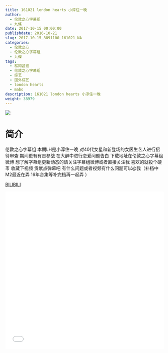 ```yaml
---
title: 161021 london hearts 小淳住一晚
author: 
  - 伦敦之心字幕组
  - 九條
date: 2017-10-15 00:00:00
publishdate: 2016-10-21
slug: 2017-10-15_8891100_161021_NA
categories: 
  - 伦敦之心
  - 伦敦之心字幕组
  - 九條
tags: 
  - 松冈昌宏
  - 伦敦之心字幕组
  - 综艺
  - 国外综艺
  - london hearts
  - mabo
description: 161021 london hearts 小淳住一晚
weight: 38979
---
```


![](https://i.imgur.com/vtOdH5b.jpg)

# 简介  
伦敦之心字幕组 本期LH是小淳住一晚 对40代女星和新登场的女医生艺人进行招待审查 期间更有有吉参战 在大醉中进行恋爱问题告白 下载地址在伦敦之心字幕组微博 想了解字幕组更新动态的请关注字幕组微博或者直接关注我 喜欢的就投个硬币 收藏下视频 贡献点弹幕吧 有什么问题或者视频有什么问题可以@我（补档中 M2最近在弄 16年合集等补完档再一起弄 ）

  [BILIBILI](https://www.bilibili.com/video/av8891100/)


  <iframe src="//www.bilibili.com/html/html5player.html?cid=14672808&aid=8891100" width="100%" height="500" frameborder="0" allowfullscreen="allowfullscreen"></iframe>
